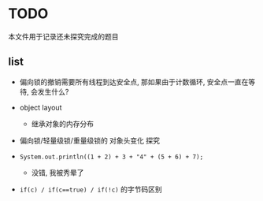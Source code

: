 # TODO

本文件用于记录还未探究完成的题目

## list

- 偏向锁的撤销需要所有线程到达安全点, 那如果由于计数循环, 安全点一直在等待, 会发生什么?

- object layout
    - 继承对象的内存分布
- 偏向锁/轻量级锁/重量级锁的 对象头变化 探究
- `System.out.println((1 + 2) + 3 + "4" + (5 + 6) + 7);`
    - 没错, 我被秀晕了
- `if(c) / if(c==true) / if(!c)` 的字节码区别